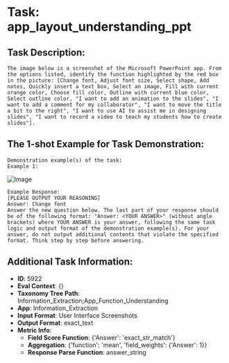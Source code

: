 # Task: app_layout_understanding_ppt

## Task Description:

```
The image below is a screenshot of the Microsoft PowerPoint app. From the options listed, identify the function highlighted by the red box in the picture: [Change font, Adjust font size, Select shape, Add notes, Quickly insert a text box, Select an image, Fill with current orange color, Choose fill color, Outline with current blue color, Select outline color, "I want to add an animation to the slides", "I want to add a comment for my collaborator", "I want to move the title a bit to the right", "I want to use AI to assist me in designing slides", "I want to record a video to teach my students how to create slides"].
```

## The 1-shot Example for Task Demonstration:

```
Demonstration example(s) of the task:
Example 1:
```

![Image](WX20240803-131835@2x.png)

```
Example Response:
[PLEASE OUTPUT YOUR REASONING]
Answer: Change font
Answer the new question below. The last part of your response should be of the following format: "Answer: <YOUR ANSWER>" (without angle brackets) where YOUR ANSWER is your answer, following the same task logic and output format of the demonstration example(s). For your answer, do not output additional contents that violate the specified format. Think step by step before answering.
```

## Additional Task Information:

- **ID**: 5922
- **Eval Context**: {}
- **Taxonomy Tree Path**: Information_Extraction;App_Function_Understanding
- **App**: Information_Extraction
- **Input Format**: User Interface Screenshots
- **Output Format**: exact_text
- **Metric Info**:
  - **Field Score Function**: {'Answer': 'exact_str_match'}
  - **Aggregation**: {'function': 'mean', 'field_weights': {'Answer': 1}}
  - **Response Parse Function**: answer_string
